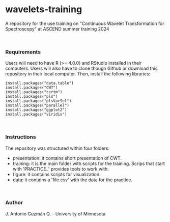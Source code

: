# wavelets-training

A repository for the use training on "Continuous Wavelet Transformation for 
Spectroscopy" at ASCEND summer training 2024

<br />

### Requirements 

Users will need to have R (>= 4.0.0) and RStudio installed in their computers. 
Users will also have to clone though Github or download this repository in their 
local computer. Then, install the following libraries:

```
install.packages("data.table")
install.packages("CWT")
install.packages("ccrtm")
install.packages("pls")
install.packages("plsVarSel")
install.packages("parallel")
install.packages("ggplot2")
install.packages("viridis")
```

<br />

### Instructions

The repository was structured within four folders:

* presentation: it contains short presentation of CWT.
* training: it is the main folder with scripts for the training. Scrips that start 
with 'PRACTICE_' provides tools to work with. 
* figure: it contains scripts for visualization.
* data: it contains a 'file.csv' with the data for the practice.

<br />

### Author

J. Antonio Guzmán Q. - University of Minnesota
